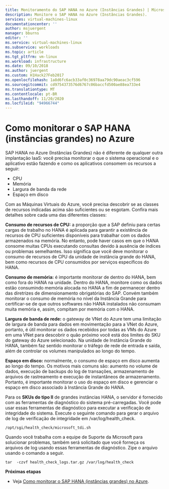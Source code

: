 ```yaml
---
title: Monitoramento do SAP HANA no Azure (Instâncias Grandes) | Microsoft Docs
description: Monitore o SAP HANA no Azure (Instâncias Grandes).
services: virtual-machines-linux
documentationcenter: ''
author: msjuergent
manager: bburns
editor: ''
ms.service: virtual-machines-linux
ms.subservice: workloads
ms.topic: article
ms.tgt_pltfrm: vm-linux
ms.workload: infrastructure
ms.date: 09/10/2018
ms.author: juergent
ms.custom: H1Hack27Feb2017
ms.openlocfilehash: 1a8d6fc6acb33af0c36978aa79dc90aeac3cf596
ms.sourcegitcommit: cd9754373576d6767c06baccfd500ae88ea733e4
ms.translationtype: MT
ms.contentlocale: pt-BR
ms.lasthandoff: 11/20/2020
ms.locfileid: "94966744"
---
```

# <a name="how-to-monitor-sap-hana-large-instances-on-azure"></a>Como monitorar o SAP HANA (instâncias grandes) no Azure

SAP HANA no Azure (Instâncias Grandes) não é diferente de qualquer outra implantação IaaS: você precisa monitorar o que o sistema operacional e o aplicativo estão fazendo e como os aplicativos consomem os recursos a seguir:

- CPU
- Memória
- Largura de banda da rede
- Espaço em disco

Com as Máquinas Virtuais do Azure, você precisa descobrir se as classes de recursos indicadas acima são suficientes ou se esgotam. Confira mais detalhes sobre cada uma das diferentes classes:

**Consumo de recursos de CPU:** a proporção que a SAP definiu para certas cargas de trabalho no HANA é aplicada para garantir a existência de recursos de CPU suficientes disponíveis para trabalhar com os dados armazenados na memória. No entanto, pode haver casos em que o HANA consome muitas CPUs executando consultas devido à ausência de índices ou problemas semelhantes. Isso significa que você deve monitorar o consumo de recursos de CPU da unidade de instância grande do HANA, bem como recursos de CPU consumidos por serviços específicos do HANA.

**Consumo de memória:** é importante monitorar de dentro do HANA, bem como fora do HANA na unidade. Dentro do HANA, monitore como os dados estão consumindo memória alocada no HANA a fim de permanecer dentro das diretrizes de dimensionamento obrigatórias do SAP. Convém também monitorar o consumo de memória no nível da Instância Grande para certificar-se de que outros softwares não HANA instalados não consumam muita memória e, assim, compitam por memória com o HANA.

**Largura de banda de rede:** o gateway de VNet do Azure tem uma limitação de largura de banda para dados em movimentação para a VNet do Azure, portanto, é útil monitorar os dados recebidos por todas as VMs do Azure em uma VNet para descobrir o quão próximo você está dos limites do SKU do gateway do Azure selecionado. Na unidade de Instância Grande do HANA, também faz sentido monitorar o tráfego de rede de entrada e saída, além de controlar os volumes manipulados ao longo do tempo.

**Espaço em disco:** normalmente, o consumo de espaço em disco aumenta ao longo do tempo. Os motivos mais comuns são: aumento no volume de dados, execução de backups do log de transações, armazenamento de arquivos de rastreamento e execução de instantâneos de armazenamento. Portanto, é importante monitorar o uso do espaço em disco e gerenciar o espaço em disco associado à Instância Grande do HANA.

Para os **SKUs do tipo II** de grandes instâncias HANA, o servidor é fornecido com as ferramentas de diagnóstico do sistema pré-carregadas. Você pode usar essas ferramentas de diagnóstico para executar a verificação de integridade do sistema. Execute o seguinte comando para gerar o arquivo de log de verificação de integridade em /var/log/health_check.
```
/opt/sgi/health_check/microsoft_tdi.sh
```
Quando você trabalha com a equipe de Suporte da Microsoft para solucionar problemas, também será solicitado que você forneça os arquivos de log usando essas ferramentas de diagnóstico. Zipe o arquivo usando o comando a seguir.
```
tar  -czvf health_check_logs.tar.gz /var/log/health_check
```

**Próximas etapas**

- Veja [Como monitorar o SAP HANA (instâncias grandes) no Azure](./hana-monitor-troubleshoot.md).
